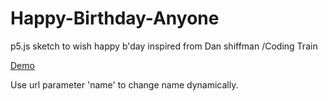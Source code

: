 # Happy-Birthday-Anyone
p5.js sketch to wish happy b'day inspired from Dan shiffman /Coding Train

[Demo](https://lunatichacker.github.io/Happy-Birthday-Anyone/)

Use url parameter 'name' to change name dynamically.
